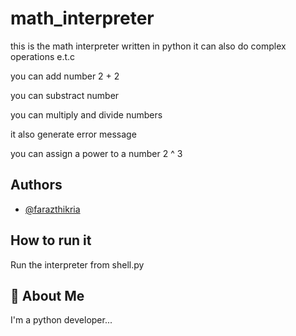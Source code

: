 # math_interpreter
 this is the math interpreter written in python it can also do complex operations e.t.c
 
 you can add number 2 + 2

 you can substract number

 you can multiply and divide numbers

 it also generate error message

 you can assign a power to a number 2 ^ 3

## Authors

- [@farazthikria](https://github.com/Farazjaved54)


## How to run it

Run the interpreter from shell.py





## 🚀 About Me
I'm a python developer...


